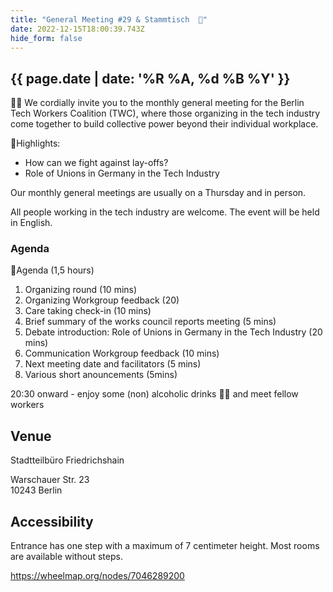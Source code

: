 ```yaml
---
title: "General Meeting #29 & Stammtisch  🍻"
date: 2022-12-15T18:00:39.743Z
hide_form: false
---
```

## {{ page.date | date: '%R %A, %d %B %Y' }}

🧚‍♂️ We cordially invite you to the monthly general meeting for the Berlin Tech Workers Coalition (TWC), where those organizing in the tech industry come together to build collective power beyond their individual workplace.

💫Highlights: 

* How can we fight against lay-offs? 
* Role of Unions in Germany in the Tech Industry

Our monthly general meetings are usually on a Thursday and in person. 

All people working in the tech industry are welcome. The event will be held in English.

### Agenda

📝Agenda (1,5 hours)

1. Organizing round (10 mins)
2. Organizing Workgroup feedback (20)
3. Care taking check-in (10 mins)
4. Brief summary of the works council reports meeting (5 mins)
5. Debate introduction: Role of Unions in Germany in the Tech Industry (20 mins)
6. Communication Workgroup feedback (10 mins)
7. Next meeting date and facilitators (5 mins)
8. Various short anouncements (5mins)

20:30 onward - enjoy some (non) alcoholic drinks 🍻🥤 and meet fellow workers

## Venue

Stadtteilbüro Friedrichshain

Warschauer Str. 23\
10243 Berlin

## Accessibility

Entrance has one step with a maximum of 7 centimeter height. Most rooms are available without steps.

<https://wheelmap.org/nodes/7046289200>